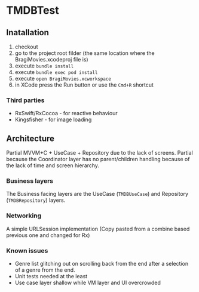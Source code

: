 # TMDBTest

## Inatallation

1. checkout
2. go to the project root filder (the same location where the BragiMovies.xcodeproj file is)
3. execute `bundle install`
4. execute `bundle exec pod install`
5. execute `open BragiMovies.xcworkspace`
6. in XCode press the Run button or use the `Cmd+R` shortcut

### Third parties

- RxSwift/RxCocoa - for reactive behaviour
- Kingsfisher - for image loading

## Architecture

Partial MVVM+C + UseCase + Repository due to the lack of screens. Partial because the Coordinator layer has no parent/children handling because of the lack of time and screen hierarchy.

### Business layers

The Business facing layers are the UseCase (`TMDBUseCase`) and Repository (`TMDBRepository`) layers. 

### Networking

A simple URLSession implementation (Copy pasted from a combine based previous one and changed for Rx)

### Known issues

- Genre list glitching out on scrolling back from the end after a selection of a genre from the end.
- Unit tests needed at the least
- Use case layer shallow while VM layer and UI overcrowded
